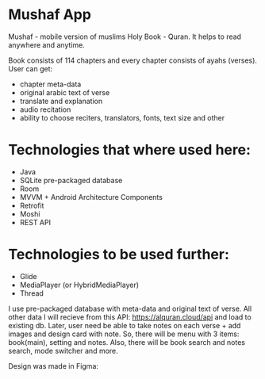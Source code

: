 # Mushaf App
Mushaf - mobile version of muslims Holy Book - Quran. It helps to read anywhere and anytime.

Book consists of 114 chapters and every chapter consists of ayahs (verses). User can get:
- chapter meta-data
- original arabic text of verse
- translate and explanation
- audio recitation
- ability to choose reciters, translators, fonts, text size and other

# Technologies that where used here:
- Java
- SQLite pre-packaged database
- Room
- MVVM + Android Architecture Components
- Retrofit
- Moshi
- REST API

# Technologies to be used further:
- Glide
- MediaPlayer (or HybridMediaPlayer)
- Thread

I use pre-packaged database with meta-data and original text of verse. All other data I will recieve from this API: https://alquran.cloud/api and load to existing db.
Later, user need be able to take notes on each verse + add images and design card with note. So, there will be menu with 3 items: book(main), setting and notes.
Also, there will be book search and notes search, mode switcher and more.

Design was made in Figma:


